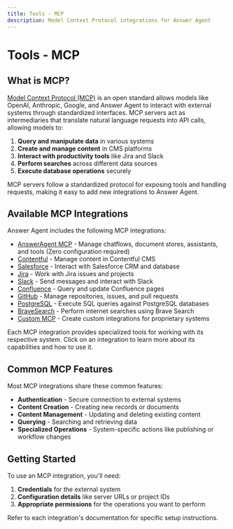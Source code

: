 ```yaml
---
title: Tools - MCP
description: Model Context Protocol integrations for Answer Agent
---
```


# Tools - MCP

## What is MCP?

[Model Context Protocol (MCP)](https://modelcontextprotocol.io/introduction) is an open standard allows models like OpenAI, Anthropic, Google, and Answer Agent to interact with external systems through standardized interfaces. MCP servers act as intermediaries that translate natural language requests into API calls, allowing models to:

1. **Query and manipulate data** in various systems
2. **Create and manage content** in CMS platforms
3. **Interact with productivity tools** like Jira and Slack
4. **Perform searches** across different data sources
5. **Execute database operations** securely

MCP servers follow a standardized protocol for exposing tools and handling requests, making it easy to add new integrations to Answer Agent.

## Available MCP Integrations

Answer Agent includes the following MCP integrations:

-   [AnswerAgent MCP](./answeragent-mcp.md) - Manage chatflows, document stores, assistants, and tools (Zero configuration required)
-   [Contentful](./contentful-mcp.md) - Manage content in Contentful CMS
-   [Salesforce](./salesforce-mcp.md) - Interact with Salesforce CRM and database
-   [Jira](./jira-mcp.md) - Work with Jira issues and projects
-   [Slack](./slack-mcp.md) - Send messages and interact with Slack
-   [Confluence](./confluence-mcp.md) - Query and update Confluence pages
-   [GitHub](./github-mcp.md) - Manage repositories, issues, and pull requests
-   [PostgreSQL](./postgresql-mcp.md) - Execute SQL queries against PostgreSQL databases
-   [BraveSearch](./bravesearch-mcp.md) - Perform internet searches using Brave Search
-   [Custom MCP](./custom-mcp.md) - Create custom integrations for proprietary systems

Each MCP integration provides specialized tools for working with its respective system. Click on an integration to learn more about its capabilities and how to use it.

## Common MCP Features

Most MCP integrations share these common features:

-   **Authentication** - Secure connection to external systems
-   **Content Creation** - Creating new records or documents
-   **Content Management** - Updating and deleting existing content
-   **Querying** - Searching and retrieving data
-   **Specialized Operations** - System-specific actions like publishing or workflow changes

## Getting Started

To use an MCP integration, you'll need:

1. **Credentials** for the external system
2. **Configuration details** like server URLs or project IDs
3. **Appropriate permissions** for the operations you want to perform

Refer to each integration's documentation for specific setup instructions.
